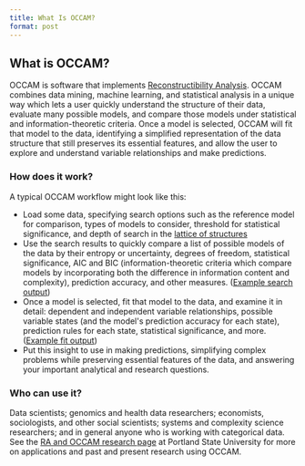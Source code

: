 ```yaml
---
title: What Is OCCAM?
format: post
---
```


## What is OCCAM?

OCCAM is software that implements [Reconstructibility Analysis](what-is-reconstructibility-analysis.html). OCCAM combines data mining, machine learning, and statistical analysis in a unique way which lets a user quickly understand the structure of their data, evaluate many possible models, and compare those models under statistical and information-theoretic criteria. Once a model is selected, OCCAM will fit that model to the data, identifying a simplified representation of the data structure that still preserves its essential features, and allow the user to explore and understand variable relationships and make predictions.

### How does it work?

A typical OCCAM workflow might look like this:

* Load some data, specifying search options such as the reference model for comparison, types of models to consider, threshold for statistical significance, and depth of search in the [lattice of structures](https://www.pdx.edu/sysc/sites/www.pdx.edu.sysc/files/overview.pdf)
* Use the search results to quickly compare a list of possible models of the data by their entropy or uncertainty, degrees of freedom, statistical significance, AIC and BIC (information-theoretic criteria which compare models by incorporating both the difference in information content and complexity), prediction accuracy, and other measures. ([Example search output](img/occam-search-example.png))
* Once a model is selected, fit that model to the data, and examine it in detail: dependent and independent variable relationships, possible variable states (and the model's prediction accuracy for each state), prediction rules for each state, statistical significance, and more. ([Example fit output](img/occam-fit-example.png))
* Put this insight to use in making predictions, simplifying complex problems while preserving essential features of the data, and answering your important analytical and research questions.

### Who can use it?

Data scientists; genomics and health data researchers; economists, sociologists, and other social scientists; systems and complexity science researchers; and in general anyone who is working with categorical data. See the [RA and OCCAM research page](https://www.pdx.edu/sysc/research-discrete-multivariate-modeling) at Portland State University for more on applications and past and present research using OCCAM.
